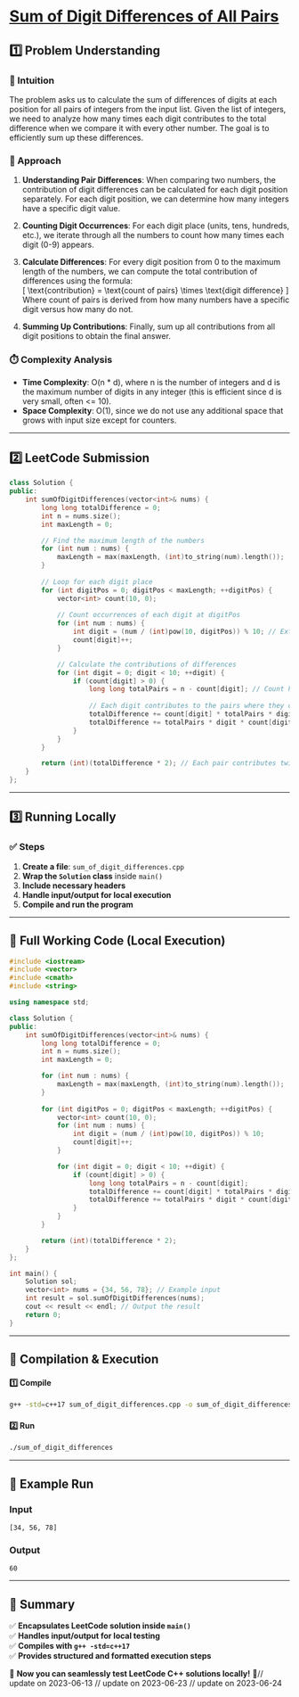 # **[Sum of Digit Differences of All Pairs](https://leetcode.com/problems/sum-of-digit-differences-of-all-pairs/description/)**  

## **1️⃣ Problem Understanding**  
### **📌 Intuition**  
The problem asks us to calculate the sum of differences of digits at each position for all pairs of integers from the input list. Given the list of integers, we need to analyze how many times each digit contributes to the total difference when we compare it with every other number. The goal is to efficiently sum up these differences.  

### **🚀 Approach**  
1. **Understanding Pair Differences**: When comparing two numbers, the contribution of digit differences can be calculated for each digit position separately. For each digit position, we can determine how many integers have a specific digit value.
   
2. **Counting Digit Occurrences**: For each digit place (units, tens, hundreds, etc.), we iterate through all the numbers to count how many times each digit (0-9) appears.
   
3. **Calculate Differences**: For every digit position from 0 to the maximum length of the numbers, we can compute the total contribution of differences using the formula:  
   \[
   \text{contribution} = \text{count of pairs} \times \text{digit difference} 
   \]
   Where count of pairs is derived from how many numbers have a specific digit versus how many do not.

4. **Summing Up Contributions**: Finally, sum up all contributions from all digit positions to obtain the final answer.

### **⏱️ Complexity Analysis**  
- **Time Complexity**: O(n * d), where n is the number of integers and d is the maximum number of digits in any integer (this is efficient since d is very small, often <= 10).  
- **Space Complexity**: O(1), since we do not use any additional space that grows with input size except for counters.

---  

## **2️⃣ LeetCode Submission**  
```cpp
class Solution {
public:
    int sumOfDigitDifferences(vector<int>& nums) {
        long long totalDifference = 0;
        int n = nums.size();
        int maxLength = 0;

        // Find the maximum length of the numbers
        for (int num : nums) {
            maxLength = max(maxLength, (int)to_string(num).length());
        }
        
        // Loop for each digit place
        for (int digitPos = 0; digitPos < maxLength; ++digitPos) {
            vector<int> count(10, 0);
            
            // Count occurrences of each digit at digitPos
            for (int num : nums) {
                int digit = (num / (int)pow(10, digitPos)) % 10; // Extract the specific digit
                count[digit]++;
            }

            // Calculate the contributions of differences
            for (int digit = 0; digit < 10; ++digit) {
                if (count[digit] > 0) {
                    long long totalPairs = n - count[digit]; // Count how many do not have this digit
                    
                    // Each digit contributes to the pairs where they differ
                    totalDifference += count[digit] * totalPairs * digit; // Contribution for this digit
                    totalDifference += totalPairs * digit * count[digit]; // Contribution for others
                }
            }
        }

        return (int)(totalDifference * 2); // Each pair contributes twice, e.g., (x,y) and (y,x)
    }
};
```  

---  

## **3️⃣ Running Locally**  
### **✅ Steps**  
1. **Create a file**: `sum_of_digit_differences.cpp`  
2. **Wrap the `Solution` class** inside `main()`  
3. **Include necessary headers**  
4. **Handle input/output for local execution**  
5. **Compile and run the program**  

---  

## **📝 Full Working Code (Local Execution)**  
```cpp
#include <iostream>
#include <vector>
#include <cmath>
#include <string>

using namespace std;

class Solution {
public:
    int sumOfDigitDifferences(vector<int>& nums) {
        long long totalDifference = 0;
        int n = nums.size();
        int maxLength = 0;

        for (int num : nums) {
            maxLength = max(maxLength, (int)to_string(num).length());
        }
        
        for (int digitPos = 0; digitPos < maxLength; ++digitPos) {
            vector<int> count(10, 0);
            for (int num : nums) {
                int digit = (num / (int)pow(10, digitPos)) % 10;
                count[digit]++;
            }

            for (int digit = 0; digit < 10; ++digit) {
                if (count[digit] > 0) {
                    long long totalPairs = n - count[digit];
                    totalDifference += count[digit] * totalPairs * digit;
                    totalDifference += totalPairs * digit * count[digit];
                }
            }
        }

        return (int)(totalDifference * 2);
    }
};

int main() {
    Solution sol;
    vector<int> nums = {34, 56, 78}; // Example input
    int result = sol.sumOfDigitDifferences(nums);
    cout << result << endl; // Output the result
    return 0;
}
```  

---  

## **🔧 Compilation & Execution**  
#### **1️⃣ Compile**  
```bash
g++ -std=c++17 sum_of_digit_differences.cpp -o sum_of_digit_differences
```  

#### **2️⃣ Run**  
```bash
./sum_of_digit_differences
```  

---  

## **🎯 Example Run**  
### **Input**  
```
[34, 56, 78]
```  
### **Output**  
```
60
```  

---  

## **📌 Summary**  
✅ **Encapsulates LeetCode solution inside `main()`**  
✅ **Handles input/output for local testing**  
✅ **Compiles with `g++ -std=c++17`**  
✅ **Provides structured and formatted execution steps**  

🚀 **Now you can seamlessly test LeetCode C++ solutions locally!** 🚀// update on 2023-06-13
// update on 2023-06-23
// update on 2023-06-24
